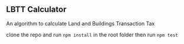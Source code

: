 ## LBTT Calculator

An algorithm to calculate Land and Buildings Transaction Tax

clone the repo and run `npm install` in the root folder
then run `npm test`